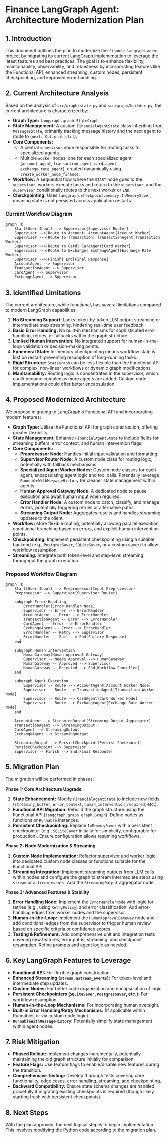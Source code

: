 # Finance LangGraph Agent: Architecture Modernization Plan

## 1. Introduction

This document outlines the plan to modernize the `finance-langraph-agent` project by migrating its current LangGraph implementation to leverage the latest features and best practices. The goal is to enhance flexibility, maintainability, observability, and robustness by incorporating features like the Functional API, enhanced streaming, custom nodes, persistent checkpointing, and improved error handling.

## 2. Current Architecture Analysis

Based on the analysis of `src/graph/state.py` and `src/graph/builder.py`, the current architecture is characterized by:

- **Graph Type:** `langgraph.graph.StateGraph`
- **State Management:** A custom `FinancialAgentState` class inheriting from `MessagesState`, primarily tracking message history and the next agent to route to (`next: Optional[str]`).
- **Core Components:**
  - A central `supervisor` node responsible for routing tasks to specialized agents.
  - Multiple `worker` nodes, one for each specialized agent (`account_agent`, `transaction_agent`, `card_agent`, `exchange_rate_agent`), created dynamically using `create_worker_node_finance`.
- **Workflow:** A sequential flow where the `START` node goes to the `supervisor`, workers execute tasks and return to the `supervisor`, and the `supervisor` conditionally routes to the next worker or `END`.
- **Checkpointing:** Uses `langgraph.checkpoint.memory.InMemorySaver`, meaning state is not persisted across application restarts.

### Current Workflow Diagram

```mermaid
graph TD
    Start[User Input] --> Supervisor{Supervisor Router}
    Supervisor -->|Route to Account| AccountAgent[Account Worker]
    Supervisor -->|Route to Transaction| TransactionAgent[Transaction Worker]
    Supervisor -->|Route to Card| CardAgent[Card Worker]
    Supervisor -->|Route to Exchange| ExchangeAgent[Exchange Rate Worker]
    Supervisor -->|Finish| End[Final Response]
    AccountAgent --> Supervisor
    TransactionAgent --> Supervisor
    CardAgent --> Supervisor
    ExchangeAgent --> Supervisor
```

## 3. Identified Limitations

The current architecture, while functional, has several limitations compared to modern LangGraph capabilities:

1.  **No Streaming Support:** Lacks token-by-token LLM output streaming or intermediate step streaming, hindering real-time user feedback.
2.  **Basic Error Handling:** No built-in mechanisms for sophisticated error handling, retries, or fallbacks within the graph structure.
3.  **Limited Human Intervention:** No integrated support for human-in-the-loop validation or decision-making points.
4.  **Ephemeral State:** In-memory checkpointing means workflow state is lost on restart, preventing resumption of long-running tasks.
5.  **Rigid Structure:** `StateGraph` can be less flexible than the Functional API for complex, non-linear workflows or dynamic graph modifications.
6.  **Maintainability:** Routing logic is concentrated in the supervisor, which could become complex as more agents are added. Custom node implementations could offer better encapsulation.

## 4. Proposed Modernized Architecture

We propose migrating to LangGraph's Functional API and incorporating modern features:

- **Graph Type:** Utilize the Functional API for graph construction, offering greater flexibility.
- **State Management:** Enhance `FinancialAgentState` to include fields for streaming buffers, error context, and human intervention flags.
- **Core Components:**
  - **Preprocessor Node:** Handles initial input validation and formatting.
  - **Supervisor Router Node:** A custom node class for routing logic, potentially with fallback mechanisms.
  - **Specialized Agent Worker Nodes:** Custom node classes for each agent, encapsulating agent logic and tool calls. Potentially leverage `RunnableWithMessageHistory` for cleaner state management within agents.
  - **Human Approval Gateway Node:** A dedicated node to pause execution and await human input when required.
  - **Error Handler Node:** A custom node to catch, classify, and manage errors, potentially triggering retries or alternative paths.
  - **Streaming Output Node:** Aggregates results and handles streaming updates to the client.
- **Workflow:** More flexible routing, potentially allowing parallel execution, conditional branching based on errors, and explicit human intervention points.
- **Checkpointing:** Implement persistent checkpointing using a suitable backend (e.g., `PostgresSaver`, `SQLiteSaver`, or a custom saver) to allow workflow resumption.
- **Streaming:** Integrate both token-level and step-level streaming throughout the graph execution.

### Proposed Workflow Diagram

```mermaid
graph TD
    Start[User Input] --> Preprocessor(Input Preprocessor)
    Preprocessor --> Supervisor{Supervisor Router}

    subgraph Error Handling
        ErrorHandler(Error Handler Node)
        Supervisor -- Error --> ErrorHandler
        AccountAgent -- Error --> ErrorHandler
        TransactionAgent -- Error --> ErrorHandler
        CardAgent -- Error --> ErrorHandler
        ExchangeAgent -- Error --> ErrorHandler
        ErrorHandler -- Retry --> Supervisor
        ErrorHandler -- Fail --> End[Failure Response]
    end

    subgraph Human Intervention
        HumanGateway(Human Approval Gateway)
        Supervisor -- Needs Approval --> HumanGateway
        HumanGateway -- Approved --> Supervisor
        HumanGateway -- Rejected --> End[Workflow Cancelled]
    end

    subgraph Agent Execution
        Supervisor -- Route --> AccountAgent[Account Worker Node]
        Supervisor -- Route --> TransactionAgent[Transaction Worker Node]
        Supervisor -- Route --> CardAgent[Card Worker Node]
        Supervisor -- Route --> ExchangeAgent[Exchange Rate Worker Node]
    end

    AccountAgent --> StreamingOutput(Streaming Output Aggregator)
    TransactionAgent --> StreamingOutput
    CardAgent --> StreamingOutput
    ExchangeAgent --> StreamingOutput

    StreamingOutput --> PersistCheckpoint(Persist Checkpoint)
    PersistCheckpoint --> Supervisor
    Supervisor -- Finish --> End[Final Response]

```

## 5. Migration Plan

The migration will be performed in phases:

**Phase 1: Core Architecture Upgrade**

1.  **State Enhancement:** Modify `FinancialAgentState` to include new fields (`streaming_buffer`, `error_context`, `human_intervention_required`, etc.).
2.  **Functional API Migration:** Rebuild the graph structure using the Functional API (`langgraph.graph.graph.Graph`). Define nodes as functions or `Runnable` instances.
3.  **Persistent Checkpointing:** Replace `InMemorySaver` with a persistent checkpointer (e.g., `SQLiteSaver` initially for simplicity, configurable for production). Ensure configuration allows resuming workflows.

**Phase 2: Node Modernization & Streaming**

1.  **Custom Node Implementation:** Refactor supervisor and worker logic into dedicated custom node classes or functions suitable for the Functional API.
2.  **Streaming Integration:** Implement streaming outputs from LLM calls within nodes and configure the graph to stream intermediate steps using `stream` or `astream_events`. Add the `StreamingOutput` aggregator node.

**Phase 3: Advanced Features & Stability**

1.  **Error Handling Node:** Implement the `ErrorHandlerNode` with logic for retries (e.g., using `RetryPolicy`) and error classification. Add error-handling edges from worker nodes and the supervisor.
2.  **Human-in-the-Loop:** Implement the `HumanApprovalGateway` node and add conditional edges from the supervisor to trigger human review based on specific criteria or confidence scores.
3.  **Testing & Refinement:** Add comprehensive unit and integration tests covering new features, error paths, streaming, and checkpoint resumption. Refine prompts and agent logic as needed.

## 6. Key LangGraph Features to Leverage

- **Functional API:** For flexible graph construction.
- **Enhanced Streaming (`stream`, `astream_events`):** For token-level and intermediate step updates.
- **Custom Nodes:** For better code organization and encapsulation of logic.
- **Persistent Checkpointers (`SQLiteSaver`, `PostgresSaver`, etc.):** For workflow resumption.
- **Human-in-the-Loop Mechanisms:** For incorporating human oversight.
- **Built-in Error Handling/Retry Mechanisms:** (If applicable within Runnables or via custom node logic).
- **`RunnableWithMessageHistory`:** Potentially simplify state management within agent nodes.

## 7. Risk Mitigation

- **Phased Rollout:** Implement changes incrementally, potentially maintaining the old graph structure initially for comparison.
- **Feature Flags:** Use feature flags to enable/disable new features during the transition.
- **Comprehensive Testing:** Develop thorough tests covering core functionality, edge cases, error handling, streaming, and checkpointing.
- **Backward Compatibility:** Ensure state schema changes are handled gracefully if migrating existing checkpoints is required (though likely starting fresh with persistent checkpoints).

## 8. Next Steps

With the plan approved, the next logical step is to begin implementation. This involves modifying the Python code according to the migration plan.
